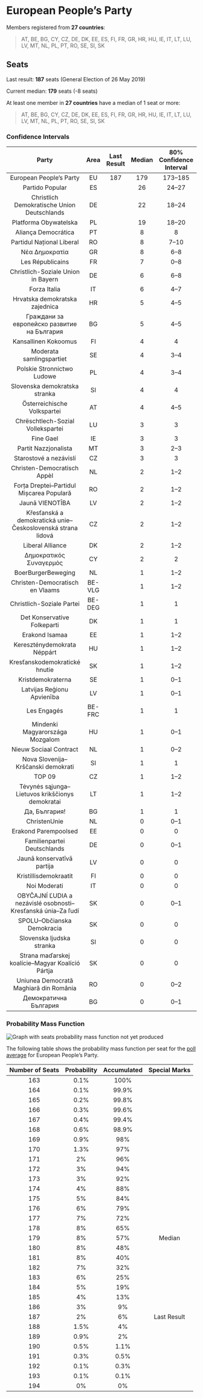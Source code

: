 # European People’s Party

Members registered from **27 countries**:

> AT, BE, BG, CY, CZ, DE, DK, EE, ES, FI, FR, GR, HR, HU, IE, IT, LT, LU, LV, MT, NL, PL, PT, RO, SE, SI, SK

## Seats

Last result: **187** seats (General Election of 26 May 2019)

Current median: **179** seats (-8 seats)

At least one member in **27 countries** have a median of 1 seat or more:

> AT, BE, BG, CY, CZ, DE, DK, EE, ES, FI, FR, GR, HR, HU, IE, IT, LT, LU, LV, MT, NL, PL, PT, RO, SE, SI, SK

### Confidence Intervals

| Party | Area | Last Result | Median | 80% Confidence Interval | 90% Confidence Interval | 95% Confidence Interval | 99% Confidence Interval |
|:-----:|:----:|:-----------:|:------:|:-----------------------:|:-----------------------:|:-----------------------:|:-----------------------:|
| European People’s Party | EU | 187 | 179 | 173–185 | 171–187 | 169–188 | 166–191 |
| Partido Popular | ES | | 26 | 24–27 | 24–28 | 24–28 | 23–28 |
| Christlich Demokratische Union Deutschlands | DE | | 22 | 18–24 | 18–24 | 18–24 | 18–26 |
| Platforma Obywatelska | PL | | 19 | 18–20 | 18–20 | 18–20 | 18–22 |
| Aliança Democrática | PT | | 8 | 8 | 8 | 8 | 8 |
| Partidul Național Liberal | RO | | 8 | 7–10 | 7–10 | 7–11 | 7–11 |
| Νέα Δημοκρατία | GR | | 8 | 6–8 | 6–8 | 6–8 | 6–9 |
| Les Républicains | FR | | 7 | 0–8 | 0–8 | 0–9 | 0–9 |
| Christlich-Soziale Union in Bayern | DE | | 6 | 6–8 | 6–8 | 5–8 | 4–9 |
| Forza Italia | IT | | 6 | 4–7 | 4–7 | 4–7 | 3–8 |
| Hrvatska demokratska zajednica | HR | | 5 | 4–5 | 4–5 | 4–5 | 3–5 |
| Граждани за европейско развитие на България | BG | | 5 | 4–5 | 4–5 | 4–6 | 4–6 |
| Kansallinen Kokoomus | FI | | 4 | 4 | 4–5 | 3–5 | 3–5 |
| Moderata samlingspartiet | SE | | 4 | 3–4 | 3–4 | 3–4 | 3–5 |
| Polskie Stronnictwo Ludowe | PL | | 4 | 3–4 | 3–4 | 3–5 | 3–5 |
| Slovenska demokratska stranka | SI | | 4 | 4 | 3–5 | 3–5 | 3–5 |
| Österreichische Volkspartei | AT | | 4 | 4–5 | 4–5 | 4–5 | 3–5 |
| Chrëschtlech-Sozial Vollekspartei | LU | | 3 | 3 | 3 | 3 | 3 |
| Fine Gael | IE | | 3 | 3 | 3 | 3 | 3–4 |
| Partit Nazzjonalista | MT | | 3 | 2–3 | 2–3 | 2–3 | 2–3 |
| Starostové a nezávislí | CZ | | 3 | 3 | 3–4 | 3–4 | 3–4 |
| Christen-Democratisch Appèl | NL | | 2 | 1–2 | 1–2 | 1–3 | 1–3 |
| Forța Dreptei–Partidul Mișcarea Populară | RO | | 2 | 1–2 | 1–2 | 1–2 | 1–3 |
| Jaunā VIENOTĪBA | LV | | 2 | 1–2 | 1–2 | 1–2 | 1–2 |
| Křesťanská a demokratická unie–Československá strana lidová | CZ | | 2 | 1–2 | 1–2 | 1–2 | 1–2 |
| Liberal Alliance | DK | | 2 | 1–2 | 1–2 | 1–2 | 1–3 |
| Δημοκρατικός Συναγερμός | CY | | 2 | 2 | 2 | 2 | 2 |
| BoerBurgerBeweging | NL | | 1 | 1–2 | 1–2 | 1–2 | 0–2 |
| Christen-Democratisch en Vlaams | BE-VLG | | 1 | 1–2 | 1–2 | 1–2 | 1–2 |
| Christlich-Soziale Partei | BE-DEG | | 1 | 1 | 1 | 1 | 1 |
| Det Konservative Folkeparti | DK | | 1 | 1 | 0–1 | 0–1 | 0–1 |
| Erakond Isamaa | EE | | 1 | 1–2 | 1–2 | 1–2 | 1–2 |
| Kereszténydemokrata Néppárt | HU | | 1 | 1–2 | 1–2 | 1–2 | 1–2 |
| Kresťanskodemokratické hnutie | SK | | 1 | 1–2 | 1–2 | 1–2 | 1–2 |
| Kristdemokraterna | SE | | 1 | 0–1 | 0–1 | 0–1 | 0–1 |
| Latvijas Reģionu Apvienība | LV | | 1 | 0–1 | 0–1 | 0–1 | 0–1 |
| Les Engagés | BE-FRC | | 1 | 1 | 1 | 0–1 | 0–1 |
| Mindenki Magyarországa Mozgalom | HU | | 1 | 0–1 | 0–1 | 0–1 | 0–1 |
| Nieuw Sociaal Contract | NL | | 1 | 0–2 | 0–2 | 0–2 | 0–2 |
| Nova Slovenija–Krščanski demokrati | SI | | 1 | 1 | 1 | 1 | 0–1 |
| TOP 09 | CZ | | 1 | 1–2 | 1–2 | 1–2 | 1–2 |
| Tėvynės sąjunga–Lietuvos krikščionys demokratai | LT | | 1 | 1–2 | 1–2 | 1–2 | 1–3 |
| Да, България! | BG | | 1 | 1 | 0–1 | 0–1 | 0–2 |
| ChristenUnie | NL | | 0 | 0–1 | 0–1 | 0–1 | 0–1 |
| Erakond Parempoolsed | EE | | 0 | 0 | 0 | 0 | 0 |
| Familienpartei Deutschlands | DE | | 0 | 0–1 | 0–1 | 0–1 | 0–1 |
| Jaunā konservatīvā partija | LV | | 0 | 0 | 0 | 0 | 0 |
| Kristillisdemokraatit | FI | | 0 | 0 | 0 | 0 | 0–1 |
| Noi Moderati | IT | | 0 | 0 | 0 | 0 | 0 |
| OBYČAJNÍ ĽUDIA a nezávislé osobnosti–Kresťanská únia–Za ľudí | SK | | 0 | 0–1 | 0–1 | 0–1 | 0–1 |
| SPOLU–Občianska Demokracia | SK | | 0 | 0 | 0 | 0 | 0 |
| Slovenska ljudska stranka | SI | | 0 | 0 | 0 | 0 | 0 |
| Strana maďarskej koalície–Magyar Koalíció Pártja | SK | | 0 | 0 | 0 | 0 | 0 |
| Uniunea Democrată Maghiară din România | RO | | 0 | 0–2 | 0–2 | 0–2 | 0–2 |
| Демократична България | BG | | 0 | 0–1 | 0–1 | 0–1 | 0–1 |

### Probability Mass Function

![Graph with seats probability mass function not yet produced](average-2024-04-15-seats-pmf-europeanpeople’sparty.png "Seats Probability Mass Function")

The following table shows the probability mass function per seat for the [poll average](average-2024-04-15.html) for European People’s Party.

| Number of Seats | Probability | Accumulated | Special Marks |
|:---------------:|:-----------:|:-----------:|:-------------:|
| 163 | 0.1% | 100% |  |
| 164 | 0.1% | 99.9% |  |
| 165 | 0.2% | 99.8% |  |
| 166 | 0.3% | 99.6% |  |
| 167 | 0.4% | 99.4% |  |
| 168 | 0.6% | 98.9% |  |
| 169 | 0.9% | 98% |  |
| 170 | 1.3% | 97% |  |
| 171 | 2% | 96% |  |
| 172 | 3% | 94% |  |
| 173 | 3% | 92% |  |
| 174 | 4% | 88% |  |
| 175 | 5% | 84% |  |
| 176 | 6% | 79% |  |
| 177 | 7% | 72% |  |
| 178 | 8% | 65% |  |
| 179 | 8% | 57% | Median |
| 180 | 8% | 48% |  |
| 181 | 8% | 40% |  |
| 182 | 7% | 32% |  |
| 183 | 6% | 25% |  |
| 184 | 5% | 19% |  |
| 185 | 4% | 13% |  |
| 186 | 3% | 9% |  |
| 187 | 2% | 6% | Last Result |
| 188 | 1.5% | 4% |  |
| 189 | 0.9% | 2% |  |
| 190 | 0.5% | 1.1% |  |
| 191 | 0.3% | 0.5% |  |
| 192 | 0.1% | 0.3% |  |
| 193 | 0.1% | 0.1% |  |
| 194 | 0% | 0% |  |


